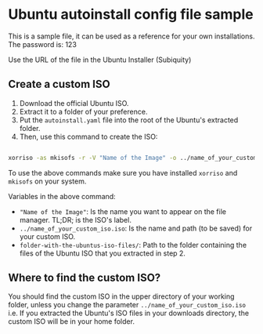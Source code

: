 # Ubuntu autoinstall config file sample

This is a sample file, it can be used as a reference for your own installations.
The password is: 123

Use the URL of the file in the Ubuntu Installer (Subiquity)

## Create a custom ISO

1. Download the official Ubuntu ISO.
2. Extract it to a folder of your preference.
3. Put the `autoinstall.yaml` file into the root of the Ubuntu's extracted folder.
4. Then, use this command to create the ISO:

```bash

xorriso -as mkisofs -r -V "Name of the Image" -o ../name_of_your_custom_iso.iso -J -l -b boot/grub/i386-pc/eltorito.img -c boot.catalog -no-emul-boot -boot-load-size 4 -boot-info-table folder-with-the-ubuntus-iso-files/
```

To use the above commands make sure you have installed `xorriso` and `mkisofs` on your system.

Variables in the above command:

- `"Name of the Image"`: Is the name you want to appear on the file manager. TL;DR; is the ISO's label.
- `../name_of_your_custom_iso.iso`: Is the name and path (to be saved) for your custom ISO.
- `folder-with-the-ubuntus-iso-files/`: Path to the folder containing the files of the Ubuntu ISO that you extracted in step 2.

## Where to find the custom ISO?

You should find the custom ISO in the upper directory of your working folder, unless you change the parameter `../name_of_your_custom_iso.iso`
i.e. If you extracted the Ubuntu's ISO files in your downloads directory, the custom ISO will be in your home folder.
